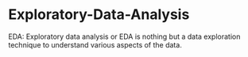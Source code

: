 # Exploratory-Data-Analysis
EDA: Exploratory data analysis or EDA is nothing but a data exploration technique to understand various aspects of the data. 
